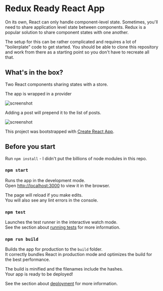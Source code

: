 # Redux Ready React App

On its own, React can only handle component-level state. Sometimes, you'll need to share application level state between components. Redux is a popular solution to share component states with one another. 

The setup for this can be rather complicated and requires a lot of "boilerplate" code to get started. You should be able to clone this repository and work from there as a starting point so you don't have to recreate all that. 

## What's in the box?

Two React components sharing states with a store. 

The app is wrapped in a provider

![screenshot](https://cld.wthms.co/p5GJKI+)

Adding a post will prepend it to the list of posts. 

![screenshot](https://cld.wthms.co/KPv0PP+)

This project was bootstrapped with [Create React App](https://github.com/facebook/create-react-app).

## Before you start

Run `npm install` - I didn't put the billions of node modules in this repo.

### `npm start`

Runs the app in the development mode.<br>
Open [http://localhost:3000](http://localhost:3000) to view it in the browser.

The page will reload if you make edits.<br>
You will also see any lint errors in the console.

### `npm test`

Launches the test runner in the interactive watch mode.<br>
See the section about [running tests](https://facebook.github.io/create-react-app/docs/running-tests) for more information.

### `npm run build`

Builds the app for production to the `build` folder.<br>
It correctly bundles React in production mode and optimizes the build for the best performance.

The build is minified and the filenames include the hashes.<br>
Your app is ready to be deployed!

See the section about [deployment](https://facebook.github.io/create-react-app/docs/deployment) for more information.



